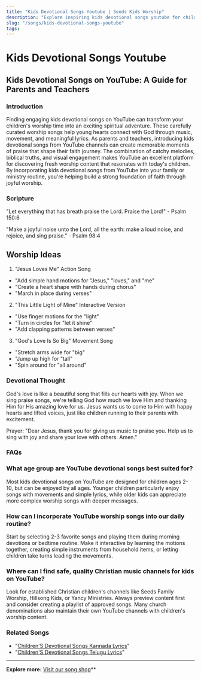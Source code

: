 ```yaml
---
title: "Kids Devotional Songs Youtube | Seeds Kids Worship"
description: "Explore inspiring kids devotional songs youtube for children's worship and faith development. Biblical music resources for families and ministry."
slug: "/songs/kids-devotional-songs-youtube"
tags:
---
```


# Kids Devotional Songs Youtube

## Kids Devotional Songs on YouTube: A Guide for Parents and Teachers

### Introduction
Finding engaging kids devotional songs on YouTube can transform your children's worship time into an exciting spiritual adventure. These carefully curated worship songs help young hearts connect with God through music, movement, and meaningful lyrics. As parents and teachers, introducing kids devotional songs from YouTube channels can create memorable moments of praise that shape their faith journey. The combination of catchy melodies, biblical truths, and visual engagement makes YouTube an excellent platform for discovering fresh worship content that resonates with today's children. By incorporating kids devotional songs from YouTube into your family or ministry routine, you're helping build a strong foundation of faith through joyful worship.

### Scripture
"Let everything that has breath praise the Lord. Praise the Lord!" - Psalm 150:6

"Make a joyful noise unto the Lord, all the earth: make a loud noise, and rejoice, and sing praise." - Psalm 98:4

## Worship Ideas
1. "Jesus Loves Me" Action Song
- "Add simple hand motions for "Jesus," "loves," and "me"
- "Create a heart shape with hands during chorus"
- "March in place during verses"

2. "This Little Light of Mine" Interactive Version
- "Use finger motions for the "light"
- "Turn in circles for "let it shine"
- "Add clapping patterns between verses"

3. "God's Love Is So Big" Movement Song
- "Stretch arms wide for "big"
- "Jump up high for "tall"
- "Spin around for "all around"

### Devotional Thought
God's love is like a beautiful song that fills our hearts with joy. When we sing praise songs, we're telling God how much we love Him and thanking Him for His amazing love for us. Jesus wants us to come to Him with happy hearts and lifted voices, just like children running to their parents with excitement.

Prayer: "Dear Jesus, thank you for giving us music to praise you. Help us to sing with joy and share your love with others. Amen."

### FAQs

### What age group are YouTube devotional songs best suited for?
Most kids devotional songs on YouTube are designed for children ages 2-10, but can be enjoyed by all ages. Younger children particularly enjoy songs with movements and simple lyrics, while older kids can appreciate more complex worship songs with deeper messages.

### How can I incorporate YouTube worship songs into our daily routine?
Start by selecting 2-3 favorite songs and playing them during morning devotions or bedtime routine. Make it interactive by learning the motions together, creating simple instruments from household items, or letting children take turns leading the movements.

### Where can I find safe, quality Christian music channels for kids on YouTube?
Look for established Christian children's channels like Seeds Family Worship, Hillsong Kids, or Yancy Ministries. Always preview content first and consider creating a playlist of approved songs. Many church denominations also maintain their own YouTube channels with children's worship content.

### Related Songs

- "[Children'S Devotional Songs Kannada Lyrics](/songs/children-s-devotional-songs-kannada-lyrics/)"
- "[Children'S Devotional Songs Telugu Lyrics](/songs/children-s-devotional-songs-telugu-lyrics/)"

---

**Explore more:** [Visit our song shop](https://seedskidsworship.com/shop)**

<!-- Schema Markup -->
<script type="application/ld+json">
{
  "@context": "https://schema.org",
  "@type": "MusicRecording",
  "name": "Kids Devotional Songs Youtube",
  "byArtist": {
    "@type": "MusicGroup",
    "name": "Seeds Kids Worship"
  },
  "isFamilyFriendly": true,
  "url": "https://seedskidsworship.com/songs/kids-devotional-songs-youtube/"
}
</script>